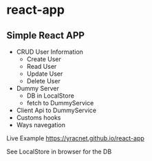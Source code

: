 # react-app

## Simple React APP

- CRUD User Information
    - Create User 
    - Read User 
    - Update User 
    - Delete User 
- Dummy Server
    - DB in LocalStore
    - fetch to DummyService
- Client Api to DummyService
- Customs hooks
- Ways navegation


Live Example https://yracnet.github.io/react-app

See LocalStore in browser for the DB